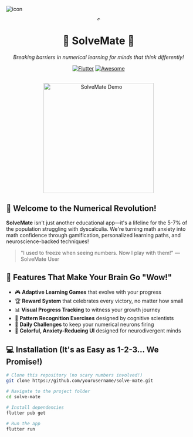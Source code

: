 ![icon](https://github.com/user-attachments/assets/742c9c17-ace5-49c6-9ee6-22a8a6594a0c)
<div align="center">
  <img src="(![icon](https://github.com/user-attachments/assets/98a92374-5089-4764-803e-153fe7109cf4)
)" alt="SolveMate Logo" width="8s0"/>
  <h1>🧮 SolveMate 🧠</h1>
  <p><i>Breaking barriers in numerical learning for minds that think differently!</i></p>
  
  [![Flutter](https://img.shields.io/badge/Flutter-3.10.0-blue.svg)](https://flutter.dev/)
  [![Awesome](https://img.shields.io/badge/Awesome-Yes-brightgreen.svg)](https://github.com/sindresorhus/awesome)
  
  <br>
  <img src="https://i.imgur.com/demo.gif" alt="SolveMate Demo" width="300"/>
</div>

## 🌟 Welcome to the Numerical Revolution!

**SolveMate** isn't just another educational app—it's a lifeline for the 5-7% of the population struggling with dyscalculia. We're turning math anxiety into math confidence through gamification, personalized learning paths, and neuroscience-backed techniques!

> "I used to freeze when seeing numbers. Now I play with them!" — SolveMate User

## 🚀 Features That Make Your Brain Go "Wow!"

- 🎮 **Adaptive Learning Games** that evolve with your progress
- 🏆 **Reward System** that celebrates every victory, no matter how small
- 📊 **Visual Progress Tracking** to witness your growth journey
- 🧩 **Pattern Recognition Exercises** designed by cognitive scientists
- 🔄 **Daily Challenges** to keep your numerical neurons firing
- 🌈 **Colorful, Anxiety-Reducing UI** designed for neurodivergent minds

## 💻 Installation (It's as Easy as 1-2-3... We Promise!)

```bash
# Clone this repository (no scary numbers involved!)
git clone https://github.com/yourusername/solve-mate.git

# Navigate to the project folder
cd solve-mate

# Install dependencies
flutter pub get

# Run the app
flutter run



